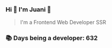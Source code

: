 ### Hi 👋 I&#39;m Juani 🦁

> I&#39;m a Frontend Web Developer SSR

### 📚 Days being a developer: 632
